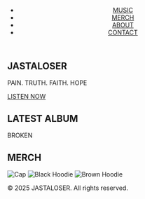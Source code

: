 <!DOCTYPE html>
<html lang="en">
<head>
  <meta charset="UTF-8" />
  <meta name="viewport" content="width=device-width, initial-scale=1.0"/>
  <title>JASTALOSER</title>
  <link rel="stylesheet" href="style.css"/>
</head>
<body>
  <header>
    <nav>
      <ul>
        <li><a href="#">MUSIC</a></li>
        <li><a href="#">MERCH</a></li>
        <li><a href="#">ABOUT</a></li>
        <li><a href="#">CONTACT</a></li>
      </ul>
    </nav>
  </header>

  <section class="hero">
    <h1>JASTALOSER</h1>
    <p class="tagline">PAIN. TRUTH. FAITH. HOPE</p>
    <a href="#" class="btn">LISTEN NOW</a>
  </section>

  <section class="album">
    <h2>LATEST ALBUM</h2>
    <div class="album-box">BROKEN</div>
  </section>

  <section class="merch">
    <h2>MERCH</h2>
    <div class="merch-items">
      <img src="cap.png" alt="Cap" />
      <img src="hoodie-black.png" alt="Black Hoodie" />
      <img src="hoodie-brown.png" alt="Brown Hoodie" />
    </div>
  </section>

  <footer>
    <p>&copy; 2025 JASTALOSER. All rights reserved.</p>
  </footer>
</body>
</html>
